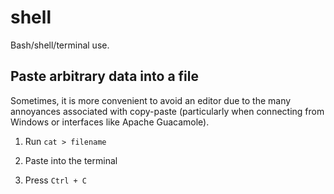# shell

Bash/shell/terminal use.

## Paste arbitrary data into a file

Sometimes, it is more convenient to avoid an editor due to the many annoyances associated with copy-paste (particularly when connecting from Windows or interfaces like Apache Guacamole).

1. Run `cat > filename`

2. Paste into the terminal

3. Press `Ctrl + C`
